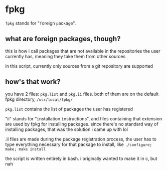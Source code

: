 # fpkg
`fpkg` stands for "`f`oreign `p`ac`k`a`g`e".

## what are foreign packages, though?

this is how i call packages that are not available in the repositories the user currently has, meaning they take them from other sources

in this script, currently only sources from a git repository are supported

## how's that work?

you have 2 files: `pkg.list` and `pkg.ii` files. both of them are on the default fpkg directory, `/usr/local/fpkg/`

`pkg.list` contains the list of packages the user has registered

"ii" stands for "`i`nstallation `i`nstructions", and files containing that extension are used by fpkg for installing packages. since there's no standard way of installing packages, that was the solution i came up with lol

.ii files are made during the package registration process, the user has to type everything necessary for that package to install, like `./configure; make; make install`

the script is written entirely in bash. i originally wanted to make it in c, but nah
